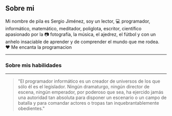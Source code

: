 ## Sobre mi
Mi nombre de pila es Sergio Jiménez, soy un lector, :computer: programador, informático, matemático, meditador, poliglota, escritor, científico apasionado por la :camera: fotografía, la música, el ajedrez, el fútbol y con un anhelo insaciable de aprender y de comprender el mundo que me rodea.<br>
:heart: Me encanta la programacion

---

### Sobre mis habilidades

---

>"El programador informático es un creador de universos de los que sólo él es el legislador. Ningún dramaturgo, ningún director de escena, ningún emperador, por poderoso que sea, ha ejercido jamás una autoridad tan absoluta para disponer un escenario o un campo de batalla y para comandar actores o tropas tan inquebrantablemente obedientes."


